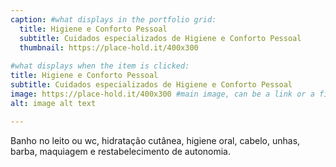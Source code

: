 ```yaml
---
caption: #what displays in the portfolio grid:
  title: Higiene e Conforto Pessoal
  subtitle: Cuidados especializados de Higiene e Conforto Pessoal
  thumbnail: https://place-hold.it/400x300
  
#what displays when the item is clicked:
title: Higiene e Conforto Pessoal
subtitle: Cuidados especializados de Higiene e Conforto Pessoal
image: https://place-hold.it/400x300 #main image, can be a link or a file in assets/img/portfolio
alt: image alt text

---
```

Banho no leito ou wc, hidratação cutânea, higiene oral, cabelo, unhas, barba, maquiagem e restabelecimento de autonomia.

<!-- optional info list (delete if not using): -->

<!-- {:.list-inline} -->
<!-- - Date: -->
<!-- - Client: -->
<!-- - Category: -->

